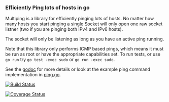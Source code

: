 ### Efficiently Ping lots of hosts in go

Multiping is a library for efficiently pinging lots of hosts. No matter how many
hosts you start pinging a single [Socket](https://godoc.org/github.com/TrilliumIT/go-multiping/ping#Socket) will only open one raw socket listner (two if you are pinging both IPv4 and IPv6 hosts).

The socket will only be listening as long as you have an active ping running.

Note that this library only performs ICMP based pings, which means it must be
run as root or have the appropriate capabilities set. To run tests, or use `go
run` try `go test -exec sudo` or `go run -exec sudo`.

See the [godoc](https://godoc.org/github.com/TrilliumIT/go-multiping/ping) for
more details or look at the example ping command implementation in
[ping.go](cmd/ping/ping.go).

[![Build Status](https://travis-ci.org/TrilliumIT/go-multiping.svg?branch=master)](https://travis-ci.org/TrilliumIT/go-multiping)

[![Coverage Status](https://coveralls.io/repos/github/TrilliumIT/go-multiping/badge.svg?branch=master)](https://coveralls.io/github/TrilliumIT/go-multiping?branch=master)
